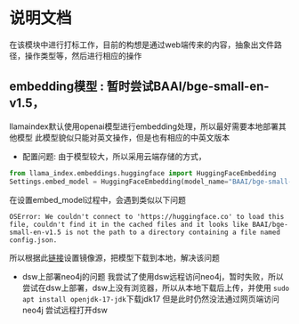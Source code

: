 # 说明文档
在该模块中进行打标工作，目前的构想是通过web端传来的内容，抽象出文件路径，操作类型等，然后进行相应的操作
## embedding模型 : 暂时尝试BAAI/bge-small-en-v1.5，
llamaindex默认使用openai模型进行embedding处理，所以最好需要本地部署其他模型
此模型貌似只能对英文操作，但是也有相应的中英文版本
- 配置问题: 由于模型较大，所以采用云端存储的方式，
```python
from llama_index.embeddings.huggingface import HuggingFaceEmbedding
Settings.embed_model = HuggingFaceEmbedding(model_name="BAAI/bge-small-en-v1.5")
```
在设置embed_model过程中，会遇到类似以下问题
```shell
OSError: We couldn't connect to 'https://huggingface.co' to load this file, couldn't find it in the cached files and it looks like BAAI/bge-small-en-v1.5 is not the path to a directory containing a file named config.json.
```
所以根据此[链接](#https://blog.csdn.net/weixin_43431218/article/details/135403324)设置镜像源，把模型下载到本地，解决该问题

- dsw上部署neo4j的问题
我尝试了使用dsw远程访问neo4j，暂时失败，所以尝试在dsw上部署，dsw上没有浏览器，所以从本地下载后上传，并使用
    `sudo apt install openjdk-17-jdk`下载jdk17
但是此时仍然没法通过网页端访问neo4j
尝试远程打开dsw